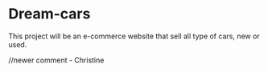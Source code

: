 # Dream-cars

This project will be an e-commerce website that sell all type of cars, new or used.

//newer comment - Christine